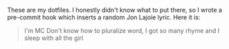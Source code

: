 These are my dotfiles. I honestly didn't know what to put there, so I wrote a pre-commit hook which inserts a random Jon Lajoie lyric. Here it is:

> I'm MC Don't know how to pluralize word,
> I got so many rhyme and I sleep with all the girl